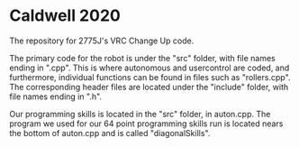 # Caldwell 2020
The repository for 2775J's VRC Change Up code.

The primary code for the robot is under the "src" folder, with file names ending in ".cpp". This is where autonomous and usercontrol are coded, and furthermore, individual functions can be found in files such as "rollers.cpp". The corresponding header files are located under the "include" folder, with file names ending in ".h".

Our programming skills is located in the "src" folder, in auton.cpp. The program we used for our 64 point programming skills run is located nears the bottom of auton.cpp and is called "diagonalSkills".
